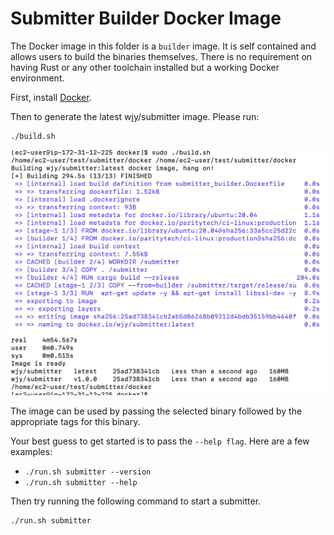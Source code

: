# Submitter Builder Docker Image

The Docker image in this folder is a `builder` image. It is self contained and allows users to build the binaries themselves.
There is no requirement on having Rust or any other toolchain installed but a working Docker environment.

First, install [Docker](https://docs.docker.com/get-docker/).

Then to generate the latest wjy/submitter image. Please run:
```sh
./build.sh
```

![docker_build](../docs/pics/docker_build.jpg)

The image can be used by passing the selected binary followed by the appropriate tags for this binary.

Your best guess to get started is to pass the `--help flag`. Here are a few examples:

- `./run.sh submitter --version`
- `./run.sh submitter --help`

Then try running the following command to start a submitter.

```sh
./run.sh submitter
```

